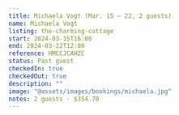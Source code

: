 ```yaml
---
title: Michaela Vogt (Mar. 15 – 22, 2 guests)
name: Michaela Vogt
listing: the-charming-cottage
start: 2024-03-15T16:00
end: 2024-03-22T12:00
reference: HMCCJCAHZC
status: Past guest
checkedIn: true
checkedOut: true
description: ""
image: "@assets/images/bookings/michaela.jpg"
notes: 2 guests · $354.78
---
```

